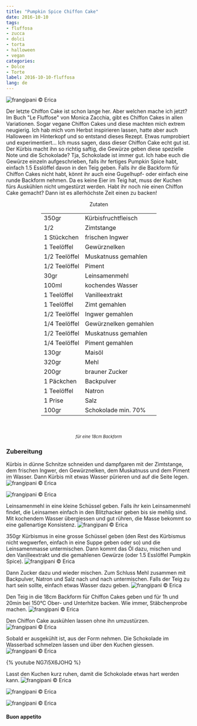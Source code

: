 ```yaml
---
title: "Pumpkin Spice Chiffon Cake"
date: 2016-10-10
tags:
- fluffosa
- zucca
- dolci
- torta
- halloween
- vegan
categories:
- Dolce
- Torte
label: 2016-10-10-fluffosa
lang: de
---
```

![](../2016-10-10-fluffosa-alla-zucca-e-spezie/header.jpg "frangipani © Erica")

Der letzte Chiffon Cake ist schon lange her. Aber welchen mache ich jetzt? Im Buch "Le Fluffose" von Monica Zacchia, gibt es Chiffon Cakes in allen Variationen. Sogar vegane Chiffon Cakes und diese machten mich extrem neugierig. Ich hab mich vom Herbst inspirieren lassen, hatte aber auch Halloween im Hinterkopf und so entstand dieses Rezept. Etwas rumprobiert und experimentiert... Ich muss sagen, dass dieser Chiffon Cake echt gut ist. Der Kürbis macht ihn so richtig saftig, die Gewürze geben diese spezielle Note und die Schokolade? Tja, Schokolade ist immer gut. Ich habe euch die Gewürze einzeln aufgeschrieben, falls ihr fertiges Pumpkin Spice habt, einfach 1.5 Esslöffel davon in den Teig geben. Falls ihr die Backform für Chiffon Cakes nicht habt, könnt ihr auch eine Gugelhupf- oder einfach eine runde Backform nehmen. Da es keine Eier im Teig hat, muss der Kuchen fürs Auskühlen nicht umgestürzt werden. Habt ihr noch nie einen Chiffon Cake gemacht? Dann ist es allerhöchste Zeit einen zu backen!

<div id="wrapper" style="text-align: center">
  <div id="yourdiv" style="display: inline-block;">
    <div class="ingredients">
      <div class="ingredients-title">Zutaten</div>
      <table>
        <tbody>
          <tr>
            <td>350gr</td>
            <td>Kürbisfruchtfleisch</td>
          </tr>
          <tr>
            <td>1/2</td>
            <td>Zimtstange</td>
          </tr>
          <tr>
            <td>1 Stückchen</td>
            <td>frischen Ingwer</td>
          </tr>
          <tr>
            <td>1 Teelöffel</td>
            <td>Gewürznelken</td>
          </tr>
          <tr>
            <td>1/2 Teelöffel</td>
            <td>Muskatnuss gemahlen</td>
          </tr>
          <tr>
            <td>1/2 Teelöffel</td>
            <td>Piment</td>
          </tr>
          <tr>
            <td>30gr</td>
            <td>Leinsamenmehl</td>
          </tr>
          <tr>
            <td>100ml</td>
            <td>kochendes Wasser</td>
          </tr>
          <tr>
            <td>1 Teelöffel</td>
            <td>Vanilleextrakt</td>
          </tr>
          <tr>
            <td>1 Teelöffel</td>
            <td>Zimt gemahlen</td>
          </tr>
          <tr>
            <td>1/2 Teelöffel</td>
            <td>Ingwer gemahlen</td>
          </tr>
          <tr>
            <td>1/4 Teelöffel</td>
            <td>Gewürznelken gemahlen</td>
          </tr>
          <tr>
            <td>1/2 Teelöffel</td>
            <td>Muskatnuss gemahlen</td>
          </tr>
          <tr>
            <td>1/4 Teelöffel</td>
            <td>Piment gemahlen</td>
          </tr>
          <tr>
            <td>130gr</td>
            <td>Maisöl</td>
          </tr>
          <tr>
            <td>320gr</td>
            <td>Mehl</td>
          </tr>
          <tr>
            <td>200gr</td>
            <td>brauner Zucker</td>
          </tr>
          <tr>
            <td>1 Päckchen</td>
            <td>Backpulver</td>
          </tr>
          <tr>
            <td>1 Teelöffel</td>
            <td>Natron</td>
          </tr>
          <tr>
            <td>1 Prise</td>
            <td>Salz</td>
          </tr>
          <tr>
            <td>100gr</td>
            <td>Schokolade min. 70%</td> 
          </tr>
        </tbody>
      </table>
      <br></br>
      <i class="pull-right" style="font-size: 80%;">für eine 18cm Backform</i>
    </div>
  </div>
</div>


<h3>
  <font color="grey">
    <i class="fa fa-cogs"></i>
  </font> Zubereitung
</h3>

Kürbis in dünne Schnitze schneiden und dampfgaren mit der Zimtstange, dem frischen Ingwer, den Gewürznelken, dem Muskatnuss und dem Piment im Wasser. Dann Kürbis mit etwas Wasser pürieren und auf die Seite legen.
![](../2016-10-10-fluffosa-alla-zucca-e-spezie/acqua.jpg "frangipani © Erica")

![](../2016-10-10-fluffosa-alla-zucca-e-spezie/zucca.jpg "frangipani © Erica")

Leinsamenmehl in eine kleine Schüssel geben. Falls ihr kein Leinsamenmehl findet, die Leinsamen einfach in den Blitzhacker geben bis sie mehlig sind. Mit kochendem Wasser übergiessen und gut rühren, die Masse bekommt so eine gallenartige Konsistenz.
![](../2016-10-10-fluffosa-alla-zucca-e-spezie/semidilino.jpg "frangipani © Erica")

350gr Kürbismus in eine grosse Schüssel geben (den Rest des Kürbismus nicht wegwerfen, einfach in eine Suppe geben oder so) und die Leinsamenmasse untermischen. Dann kommt das Öl dazu, mischen und den Vanilleextrakt und die gemahlenen Gewürze (oder 1.5 Esslöffel Pumpkin Spice).
![](../2016-10-10-fluffosa-alla-zucca-e-spezie/liquidi.jpg "frangipani © Erica")

Dann Zucker dazu und wieder mischen. Zum Schluss Mehl zusammen mit Backpulver, Natron und Salz nach und nach untermischen. Falls der Teig zu hart sein sollte, einfach etwas Wasser dazu geben.
![](../2016-10-10-fluffosa-alla-zucca-e-spezie/impasto.jpg "frangipani © Erica")

Den Teig in die 18cm Backform für Chiffon Cakes geben und für 1h und 20min bei 150°C Ober- und Unterhitze backen. Wie immer, Stäbchenprobe machen.
![](../2016-10-10-fluffosa-alla-zucca-e-spezie/teglia.jpg "frangipani © Erica")

Den Chiffon Cake auskühlen lassen ohne ihn umzustürzen.
![](../2016-10-10-fluffosa-alla-zucca-e-spezie/sfornata.jpg "frangipani © Erica")

Sobald er ausgekühlt ist, aus der Form nehmen. Die Schokolade im Wasserbad schmelzen lassen und über den Kuchen giessen.
![](../2016-10-10-fluffosa-alla-zucca-e-spezie/cioccolato.jpg "frangipani © Erica")

{% youtube NG7i5X6JOHQ %}

Lasst den Kuchen kurz ruhen, damit die Schokolade etwas hart werden kann.
![](../2016-10-10-fluffosa-alla-zucca-e-spezie/risultato1.jpg "frangipani © Erica")

![](../2016-10-10-fluffosa-alla-zucca-e-spezie/risultato2.jpg "frangipani © Erica")

![](../2016-10-10-fluffosa-alla-zucca-e-spezie/risultato3.jpg "frangipani © Erica")


<h4>Buon appetito
  <font color="red">
    <i class="fa fa-smile-o"></i>
  </font>
</h4>
